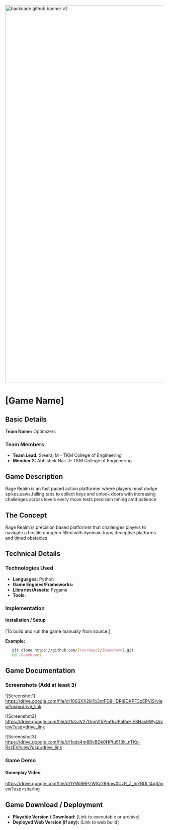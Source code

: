 <img width="3188" height="1202" alt="hackcade github banner v2" src="https://github.com/user-attachments/assets/0c4c3dcb-c5f7-46e7-965d-e4571edb09e9" />

# [Game Name] 

## Basic Details

**Team Name:** Optimizers

### Team Members
- **Team Lead:** Sreeraj M - TKM College of Engineering
- **Member 2:** Abhishek Nair J- TKM College of Engineering


## Game Description
Rage Realm is an fast paced action platformer where players must dodge spikes,saws,falling taps to collect keys and unlock doors with increasing challenges across levels every move tests precision timing amd patience

## The Concept
Rage Realm is precision based platformer that challenges players to navigate a hostile dungeon filled with dynmaic traps,deceptive platforms and timed obstacles

## Technical Details

### Technologies Used
- **Languages:** Python
- **Game Engines/Frameworks:** 
- **Libraries/Assets:** Pygame
- **Tools:** 

### Implementation

#### Installation / Setup
[To build and run the game manually from source:]

**Example:**
```bash
   git clone https://github.com/[YourRepo]/[GameName].git
   cd [GameName]
```

## Game Documentation

### Screenshots (Add at least 3)

![Screenshot1]
https://drive.google.com/file/d/106SXX2ki1b3otFD8HDRI8DKPF3oEPViS/view?usp=drive_link

![Screenshot2]
https://drive.google.com/file/d/1dzJV27GmjVf5Pmf6UPaRaHiESHas9WyQ/view?usp=drive_link

![Screenshot3]  
https://drive.google.com/file/d/1gds4m8BvBDk0HPtu513It_nTKo-RszEV/view?usp=drive_link

### Game Demo

#### Gameplay Video
https://drive.google.com/file/d/1YWiRBPzWSz29RnwXCzR_Z_hiZBDLt4q3/view?usp=sharing

## Game Download / Deployment
- **Playable Version / Download:** [Link to executable or archive]
- **Deployed Web Version (if any):** [Link to web build]

